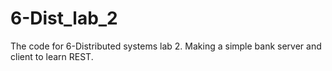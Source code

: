 # 6-Dist_lab_2
The code for 6-Distributed systems lab 2. Making a simple bank server and client to learn REST.
